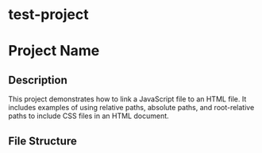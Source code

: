 # test-project
# Project Name

## Description

This project demonstrates how to link a JavaScript file to an HTML file. It includes examples of using relative paths, absolute paths, and root-relative paths to include CSS files in an HTML document.

## File Structure

